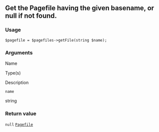 Get the Pagefile having the given basename, or null if not found.
-----------------------------------------------------------------

### Usage

    $pagefile = $pagefiles->getFile(string $name);

### Arguments

Name

Type(s)

Description

`name`

string

### Return value

`null` [`Pagefile`](/api/ref/pagefile/)

